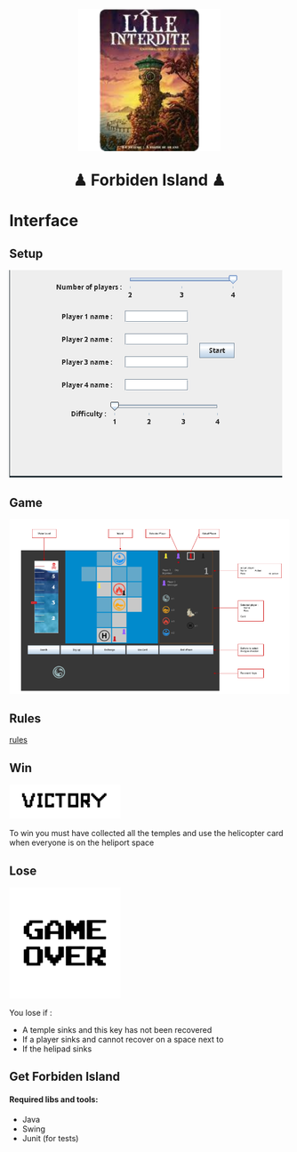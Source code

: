 <h1 align="center">
  <br>
  <img src="pictures/ileInterdite.png" alt="" width="256">
  <br>

  <p> ♟ Forbiden Island ♟ </p>
</h1>

# Interface

## Setup
![](pictures/setup.png)

## Game

![](pictures/interface.png)

## Rules

[rules](rules.pdf)

## Win
![victory](images/victory.png)

To win you must have collected all the temples and use the 
helicopter card when everyone is on the heliport space


## Lose
![victory](images/gameOver.png)


You lose if :
  - A temple sinks and this key has not been recovered
  - If a player sinks and cannot recover on a space next to
  - If the helipad sinks


## Get Forbiden Island

#### Required libs and tools:
  - Java
  - Swing
  - Junit (for tests)